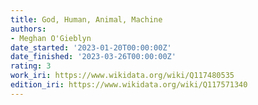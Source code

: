 ```yaml
---
title: God, Human, Animal, Machine
authors:
- Meghan O'Gieblyn
date_started: '2023-01-20T00:00:00Z'
date_finished: '2023-03-26T00:00:00Z'
rating: 3
work_iri: https://www.wikidata.org/wiki/Q117480535
edition_iri: https://www.wikidata.org/wiki/Q117571340
---
```


